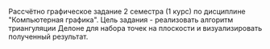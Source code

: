 Рассчётно графическое задание 2 семестра (1 курс) по дисциплине "Компьютерная графика". Цель задания - реализовать алгоритм триангуляции Делоне для набора точек на плоскости и визуализировать полученный результат.
